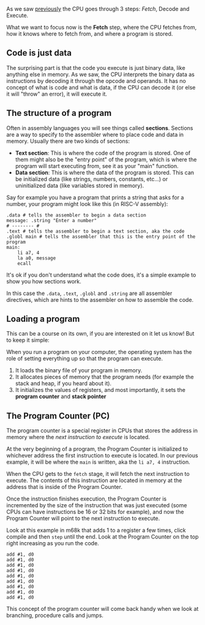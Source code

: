 As we saw [previously](/learn/courses/assembly-basics/introduction/introduction) the CPU goes through 3 steps:
*Fetch*, Decode and Execute.

What we want to focus now is the **Fetch** step, where the CPU fetches from, how it knows where to fetch from, and where a program is stored.

## Code is just data

The surprising part is that the code you execute is just binary data, like anything else in memory.
As we saw, the CPU interprets the binary data as instructions by decoding it through the opcode and operands.
It has no concept of what is code and what is data, if the CPU can decode it (or else it will "throw" an error), it will execute it.

## The structure of a program

Often in assembly languages you will see things called **sections**.
Sections are a way to specify to the assembler where to place code and data in memory.
Usually there are two kinds of sections:

* **Text section**: This is where the code of the program is stored. One of them might also be the "entry point" of the program, which is where the program will start executing from, see it as your "main" function.
* **Data section**: This is where the data of the program is stored. This can be initialized data (like strings, numbers, constants, etc...) or uninitialized data (like variables stored in memory).

Say for example you have a program that prints a string that asks for a number, your program might look like this (in RISC-V assembly):
```riscv
.data # tells the assembler to begin a data section
message: .string "Enter a number"
# -------- #
.text # tells the assembler to begin a text section, aka the code
.globl main # tells the assembler that this is the entry point of the program
main:
    li a7, 4
    la a0, message 
    ecall
```
It's ok if you don't understand what the code does, it's a simple example to show you how sections work.

In this case the `.data`, `.text`, `.globl` and `.string` are all assembler directives, which are hints to the assembler on how to assemble the code.

## Loading a program

This can be a course on its own, if you are interested on it let us know! But to keep it simple:

When you run a program on your computer, the operating system has the role of setting everything up so that the program can 
execute. 

1. It loads the binary file of your program in memory.
2. It allocates pieces of memory that the program needs (for example the stack and heap, if you heard about it).
3. It initializes the values of registers, and most importantly, it sets the **program counter** and **stack pointer**

## The Program Counter (PC)

The program counter is a special register in CPUs that stores the address in memory where the *next instruction to execute* is located.

At the very beginning of a program, the Program Counter is initialized to whichever address the first instruction to execute is located.
In our previous example, it will be where the `main` is written, aka the `li a7, 4` instruction.

When the CPU gets to the `fetch` stage, it will fetch the next instruction to execute. The contents of this instruction are
located in memory at the address that is inside of the Program Counter. 

Once the instruction finishes execution, the Program Counter is incremented by the size of the instruction that was just executed
(some CPUs can have instructions be 16 or 32 bits for example), and now the Program Counter will point to the next instruction to execute.

Look at this example in m68k that adds 1 to a register a few times, click compile and then `step` until the end. Look at the Program Counter on the 
top right increasing as you run the code.

```m68k|playground|pc|no-sizes|no-flags
add #1, d0
add #1, d0
add #1, d0
add #1, d0
add #1, d0
add #1, d0
add #1, d0
add #1, d0
add #1, d0
```

This concept of the program counter will come back handy when we look at branching, procedure calls and jumps.


